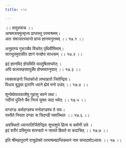 ```yaml
---
title: ०१७

---
```

।। वायुरुवाच ।।  
आश्रमत्रयमुत्सृज्य प्राप्तस्तु परमाश्रमम्।  
अतः संवत्सरस्यान्ते प्राप्य ज्ञानमनुत्तमम् ।। १७.१ ।।  
  
अनुज्ञाप्य गुरूञ्चैव विचरेत् पृथिवीमिमाम्।  
सारभूतमुपासीत ज्ञानं यज्ज्ञेय साधकम् ।। १७.२ ।।  
  
इदं ज्ञानमिदं ज्ञेयमिति यस्तुषितश्चरेत् ।  
अपि कल्पसहस्रायुर्न्नैव ज्ञेयमवाप्नुयात् ।। १७.३ ।।  
  
त्यक्तसङ्गो जितकोधो लघ्वाहारो जितेन्द्रियः।  
पिधाय बुद्ध्या द्वाराणि ध्याने ह्येवं मनो दधेत् ।। १७.४ ।।  
  
शून्येष्वेवावकाशेषु गुहासु चवने तथा।  
नदीनां पुलिने चैव नित्यं युक्तः सदा भवेत् ।। १७.५ ।।  
  
वाग्दण्डः कर्मदण्डश्च मनोदण्डश्च ते त्रयः।  
यस्यैते नियता दण्डाः स त्रिदण्डी व्यवस्थितः ।। १७.६ ।।  
  
अवस्थितो ध्यानरतिर्जितेन्द्रियः शुभाशुभे हित्य च कर्मणी उभे ।  
इदं शरीरं प्रविमुच्य शास्त्रतो न जायते म्रियते वा कदाचित् ।। १७.७ ।।  
  
इति श्रीमहापुराणे वायुप्रोक्ते परमाश्रमप्राप्तिकथनं नाम सप्तदशोऽध्यायः ।। १७ ।।
